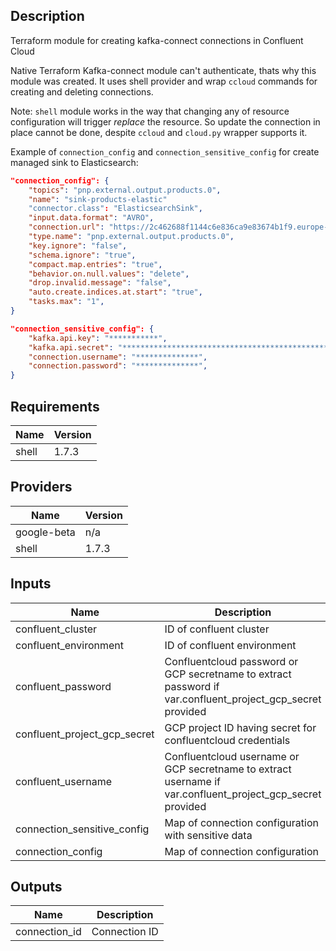 ## Description

Terraform module for creating kafka-connect connections in Confluent Cloud

Native Terraform Kafka-connect module can't authenticate, thats why this module was created.
It uses shell provider and wrap `ccloud` commands for creating and deleting connections.

Note: `shell` module works in the way that changing any of resource configuration will trigger _replace_ the resource.
So update the connection in place cannot be done, despite `ccloud` and `cloud.py` wrapper supports it.

Example of `connection_config` and `connection_sensitive_config` for create managed sink to Elasticsearch:

```json
"connection_config": {
    "topics": "pnp.external.output.products.0",
    "name": "sink-products-elastic"
    "connector.class": "ElasticsearchSink",
    "input.data.format": "AVRO",
    "connection.url": "https://2c462688f1144c6e836ca9e83674b1f9.europe-west3.gcp.cloud.es.io:9243",
    "type.name": "pnp.external.output.products.0",
    "key.ignore": "false",
    "schema.ignore": "true",
    "compact.map.entries": "true",
    "behavior.on.null.values": "delete",
    "drop.invalid.message": "false",
    "auto.create.indices.at.start": "true",
    "tasks.max": "1",
}

"connection_sensitive_config": {
    "kafka.api.key": "***********",
    "kafka.api.secret": "*********************************************************",
    "connection.username": "**************",
    "connection.password": "**************",
}

```


## Requirements

| Name | Version |
|------|---------|
| shell | 1.7.3 |

## Providers

| Name | Version |
|------|---------|
| google-beta | n/a |
| shell | 1.7.3 |

## Inputs

| Name | Description | Type | Default | Required |
|------|-------------|------|---------|:--------:|
| confluent\_cluster | ID of confluent cluster | `string` | n/a | yes |
| confluent\_environment | ID of confluent environment | `string` | n/a | yes |
| confluent\_password | Confluentcloud password or GCP secretname to extract password if var.confluent\_project\_gcp\_secret provided | `string` | `"confluent-password"` | no |
| confluent\_project\_gcp\_secret | GCP project ID having secret for confluentcloud credentials | `string` | `"tf-admin-90301274"` | no |
| confluent\_username | Confluentcloud username or GCP secretname to extract username if var.confluent\_project\_gcp\_secret provided | `string` | `"confluent-username"` | no |
| connection\_sensitive\_config | Map of connection configuration with sensitive data | `map(string)` | n/a | yes |
| connection\_config | Map of connection configuration | `map(string)` | n/a | yes |

## Outputs

| Name | Description |
|------|-------------|
| connection\_id | Connection ID |

